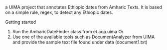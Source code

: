 a UIMA project that annotates Ethiopic dates from Amharic Texts. It is based on a simple rule, regex, to detect any Ethiopic dates.

Getting started


1. Run the AmharicDateFinder   class from et.aqa.uima
Or
2. Use one of the available tools such as DocumentAnalyzer from UIMA and provide the sample text file found under data (document1.txt)
